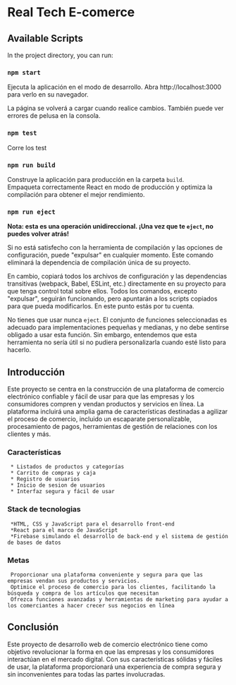 # Real Tech E-comerce

## Available Scripts

In the project directory, you can run:

### `npm start`

Ejecuta la aplicación en el modo de desarrollo.
Abra http://localhost:3000 para verlo en su navegador.

La página se volverá a cargar cuando realice cambios.
También puede ver errores de pelusa en la consola.

### `npm test`

Corre los test

### `npm run build`

Construye la aplicación para producción en la carpeta `build`.\
Empaqueta correctamente React en modo de producción y optimiza la compilación para obtener el mejor rendimiento.

### `npm run eject`

**Nota: esta es una operación unidireccional. ¡Una vez que te `eject`, no puedes volver atrás!**

Si no está satisfecho con la herramienta de compilación y las opciones de configuración, puede "expulsar" en cualquier momento. Este comando eliminará la dependencia de compilación única de su proyecto.

En cambio, copiará todos los archivos de configuración y las dependencias transitivas (webpack, Babel, ESLint, etc.) directamente en su proyecto para que tenga control total sobre ellos. Todos los comandos, excepto "expulsar", seguirán funcionando, pero apuntarán a los scripts copiados para que pueda modificarlos. En este punto estás por tu cuenta.

No tienes que usar nunca `eject`. El conjunto de funciones seleccionadas es adecuado para implementaciones pequeñas y medianas, y no debe sentirse obligado a usar esta función. Sin embargo, entendemos que esta herramienta no sería útil si no pudiera personalizarla cuando esté listo para hacerlo.

## Introducción

Este proyecto se centra en la construcción de una plataforma de comercio electrónico confiable y fácil de usar para que las empresas y los consumidores compren y vendan productos y servicios en línea. La plataforma incluirá una amplia gama de características destinadas a agilizar el proceso de comercio, incluido un escaparate personalizable, procesamiento de pagos, herramientas de gestión de relaciones con los clientes y más.

### Características

     * Listados de productos y categorías
     * Carrito de compras y caja
     * Registro de usuarios
     * Inicio de sesion de usuarios
     * Interfaz segura y fácil de usar

### Stack de tecnologias

     *HTML, CSS y JavaScript para el desarrollo front-end
     *React para el marco de JavaScript
     *Firebase simulando el desarrollo de back-end y el sistema de gestión de bases de datos

### Metas

     Proporcionar una plataforma conveniente y segura para que las empresas vendan sus productos y servicios.
     Optimice el proceso de comercio para los clientes, facilitando la búsqueda y compra de los artículos que necesitan
     Ofrezca funciones avanzadas y herramientas de marketing para ayudar a los comerciantes a hacer crecer sus negocios en línea

## Conclusión

Este proyecto de desarrollo web de comercio electrónico tiene como objetivo revolucionar la forma en que las empresas y los consumidores interactúan en el mercado digital. Con sus características sólidas y fáciles de usar, la plataforma proporcionará una experiencia de compra segura y sin inconvenientes para todas las partes involucradas.
